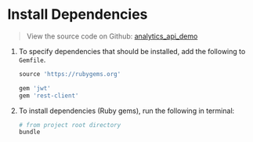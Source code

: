 # Install Dependencies

> View the source code on Github: [analytics_api_demo](https://github.com/LauraKirby/aspera-ibm-analytics-api/tree/master/analytics-api-demo)

1. To specify dependencies that should be installed, add the following to `Gemfile`.

    ```ruby
    source 'https://rubygems.org'

    gem 'jwt'
    gem 'rest-client'
    ```

1. To install dependencies (Ruby gems), run the following in terminal:

    ```bash
    # from project root directory
    bundle
    ```

